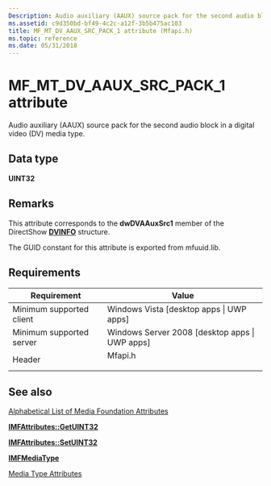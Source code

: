 ```yaml
---
Description: Audio auxiliary (AAUX) source pack for the second audio block in a digital video (DV) media type.
ms.assetid: c9d350bd-bf49-4c2c-a12f-3b5b475ac103
title: MF_MT_DV_AAUX_SRC_PACK_1 attribute (Mfapi.h)
ms.topic: reference
ms.date: 05/31/2018
---
```


# MF\_MT\_DV\_AAUX\_SRC\_PACK\_1 attribute

Audio auxiliary (AAUX) source pack for the second audio block in a digital video (DV) media type.

## Data type

**UINT32**

## Remarks

This attribute corresponds to the **dwDVAAuxSrc1** member of the DirectShow [**DVINFO**](/windows/win32/api/strmif/ns-strmif-dvinfo) structure.

The GUID constant for this attribute is exported from mfuuid.lib.

## Requirements



| Requirement | Value |
|-------------------------------------|------------------------------------------------------------------------------------|
| Minimum supported client<br/> | Windows Vista \[desktop apps \| UWP apps\]<br/>                              |
| Minimum supported server<br/> | Windows Server 2008 \[desktop apps \| UWP apps\]<br/>                        |
| Header<br/>                   | <dl> <dt>Mfapi.h</dt> </dl> |



## See also

<dl> <dt>

[Alphabetical List of Media Foundation Attributes](alphabetical-list-of-media-foundation-attributes.md)
</dt> <dt>

[**IMFAttributes::GetUINT32**](/windows/desktop/api/mfobjects/nf-mfobjects-imfattributes-getuint32)
</dt> <dt>

[**IMFAttributes::SetUINT32**](/windows/desktop/api/mfobjects/nf-mfobjects-imfattributes-setuint32)
</dt> <dt>

[**IMFMediaType**](/windows/desktop/api/mfobjects/nn-mfobjects-imfmediatype)
</dt> <dt>

[Media Type Attributes](media-type-attributes.md)
</dt> </dl>

 

 

